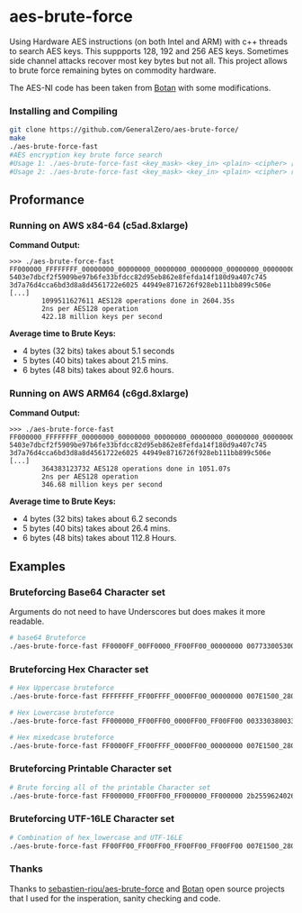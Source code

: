# aes-brute-force
Using Hardware AES instructions (on both Intel and ARM) with c++ threads to search AES keys. This suppports 128, 192 and 256 AES keys.
Sometimes side channel attacks recover most key bytes but not all. This project allows to brute force remaining bytes on commodity hardware. 

The AES-NI code has been taken from [Botan](https://github.com/randombit/botan) with some modifications.

### Installing and Compiling

```bash
git clone https://github.com/GeneralZero/aes-brute-force/
make
./aes-brute-force-fast
#AES encryption key brute force search
#Usage 1: ./aes-brute-force-fast <key_mask> <key_in> <plain> <cipher> [byte_min] [byte_max] [n_threads]
#Usage 2: ./aes-brute-force-fast <key_mask> <key_in> <plain> <cipher> restrict <sorted list of bytes> [n_threads]
```

## Proformance

### Running on AWS x84-64 (c5ad.8xlarge)

**Command Output:**
```
>>> ./aes-brute-force-fast FF000000_FFFFFFFF_00000000_00000000_00000000_00000000_00000000_00000000 5403e7dbcf2f5909be97b6fe33bfdcc82d95eb862e8fefda14f180d9a407c745 3d7a76d4cca6bd3d8a8d4561722e6025 44949e8716726f928eb111bb899c506e
[...]
        1099511627611 AES128 operations done in 2604.35s
        2ns per AES128 operation
        422.18 million keys per second
```

**Average time to Brute Keys:**
- 4 bytes (32 bits) takes about 5.1 seconds
- 5 bytes (40 bits) takes about 21.5 mins.
- 6 bytes (48 bits) takes about 92.6 hours.

### Running on AWS ARM64 (c6gd.8xlarge)

**Command Output:**
```
>>> ./aes-brute-force-fast FF000000_FFFFFFFF_00000000_00000000_00000000_00000000_00000000_00000000 5403e7dbcf2f5909be97b6fe33bfdcc82d95eb862e8fefda14f180d9a407c745 3d7a76d4cca6bd3d8a8d4561722e6025 44949e8716726f928eb111bb899c506e
[...]
        364383123732 AES128 operations done in 1051.07s
        2ns per AES128 operation
        346.68 million keys per second
```

**Average time to Brute Keys:**
- 4 bytes (32 bits) takes about 6.2 seconds
- 5 bytes (40 bits) takes about 26.4 mins.
- 6 bytes (48 bits) takes about 112.8 Hours.

## Examples

### Bruteforcing Base64 Character set

Arguments do not need to have Underscores but does makes it more readable.

```bash
# base64 Bruteforce
./aes-brute-force-fast FF0000FF_00FF0000_FF00FF00_00000000 0077330053005953004d00775a514778 54455354494e47535452494e47313233 2a3037f7b424d75cfbc97ad5626fa479 restrict 2B2F303132333435363738393D4142434445464748494A4B4C4D4E4F505152535455565758595A6162636465666768696A6B6C6D6E6F707172737475767778797A
```

### Bruteforcing Hex Character set

```bash
# Hex Uppercase bruteforce
./aes-brute-force-fast FFFFFFFF_FF00FFFF_0000FF00_00000000 007E1500_2800D2A6_ABF70088_09CF4F3C 3243F6A8_885A308D_313198A2_E0370734 3925841D_02DC09FB_DC118597_196A0B32 restrict 30_31_32_33_34_35_36_37_38_39_41_42_43_44_45_46

# Hex Lowercase bruteforce
./aes-brute-force-fast FF000000_FF00FF00_0000FF00_FF00FF00 00333038003300376438003500660064 54455354494e47535452494e47313233 f11aa12cf33991b95d5ccc73dd0e0024 restrict 30_31_32_33_34_35_36_37_38_39_61_62_63_64_65_66

# Hex mixedcase bruteforce
./aes-brute-force-fast FF0000FF_FF00FFFF_0000FF00_00000000 007E1500_2800D2A6_ABF70088_09CF4F3C 3243F6A8_885A308D_313198A2_E0370734 3925841D_02DC09FB_DC118597_196A0B32 restrict 30_31_32_33_34_35_36_37_38_39_41_42_43_44_45_46_61_62_63_64_65_66
````

### Bruteforcing Printable Character set

```bash
# Brute forcing all of the printable Character set
./aes-brute-force-fast FF000000_FF00FF00_FF000000_FF000000 2b25596240264a464c29745c51546174 54455354494e47535452494e47313233 da9a6a55e3368dd89c46920b9c6ecd79 restrict 303132333435363738396162636465666768696a6b6c6d6e6f707172737475767778797a4142434445464748494a4b4c4d4e4f505152535455565758595a2122232425262728292a2b2c2d2e2f3a3b3c3d3e3f405b5c5d5e5f607b7c7d7e20090a0d0b0c

```

### Bruteforcing UTF-16LE Character set

```bash
# Combination of hex_lowercase and UTF-16LE
./aes-brute-force-fast FF00FF00_FF00FF00_FF00FF00_FF00FF00 007E1500_2800D2A6_ABF70088_09CF4F3C 3243F6A8_885A308D_313198A2_E0370734 3925841D_02DC09FB_DC118597_196A0B32 restrict 30_31_32_33_34_35_36_37_38_39_61_62_63_64_65_66
```

### Thanks

Thanks to [sebastien-riou/aes-brute-force](https://github.com/sebastien-riou/aes-brute-force) and [Botan](https://github.com/randombit/botan) open source projects that I used for the insperation, sanity checking and code.
